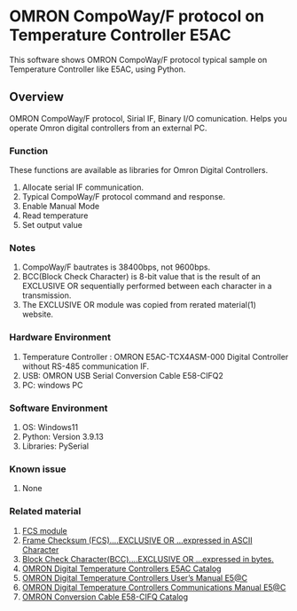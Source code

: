 # OMRON CompoWay/F protocol on Temperature Controller E5AC
This software shows OMRON CompoWay/F protocol typical sample on Temperature Controller like E5AC, using Python.
## Overview
OMRON CompoWay/F protocol, Sirial IF, Binary I/O comunication. Helps you operate Omron digital controllers from an external PC.

### Function
These functions are available as libraries for Omron Digital Controllers.
1. Allocate serial IF communication.
2. Typical CompoWay/F protocol command and response.
3. Enable Manual Mode
4. Read temperature 
5. Set output value

### Notes
1. CompoWay/F bautrates is 38400bps, not 9600bps.
2. BCC(Block Check Character) is 8-bit value that is the result of an EXCLUSIVE OR sequentially performed between each character in a transmission.
3. The EXCLUSIVE OR module was copied from rerated material(1) website.

### Hardware Environment
  1. Temperature Controller : OMRON E5AC-TCX4ASM-000 Digital Controller without RS-485 communication IF.
  2. USB: OMRON USB Serial Conversion Cable E58-CIFQ2
  3. PC: windows PC
### Software Environment
  1. OS: Windows11
  2. Python: Version 3.9.13
  3. Libraries: PySerial
### Known issue
  1. None
### Related material
  1. [FCS module](https://github.com/TurBoss/TurBoHostLink)
  2. [Frame Checksum (FCS)....EXCLUSIVE OR ...expressed in ASCII Character](https://www.manualslib.com/manual/1538556/Omron-Sysmac-Cv-Series.html?page=60)
  3. [Block Check Character(BCC)....EXCLUSIVE OR ...expressed in bytes.](https://www.manualslib.com/manual/1901904/Omron-E5c-T-Series.html?page=27)
  4. [OMRON Digital Temperature Controllers E5AC Catalog](https://www.fa.omron.co.jp/products/family/3157/download/catalog.html)
  5. [OMRON Digital Temperature Controllers User’s Manual E5@C](https://www.fa.omron.co.jp/data_pdf/mnu/h174-e1-18_e5_c.pdf?id=3157)
  6. [OMRON Digital Temperature Controllers Communications Manual E5@C](https://www.fa.omron.co.jp/data_pdf/mnu/h175-e1-17_e5_c.pdf?id=3157)
  7. [OMRON Conversion Cable E58-CIFQ Catalog](https://www.fa.omron.co.jp/data_pdf/cat/e58-cifq2_ds_e_1_6_csm1011536.pdf?id=3166)
